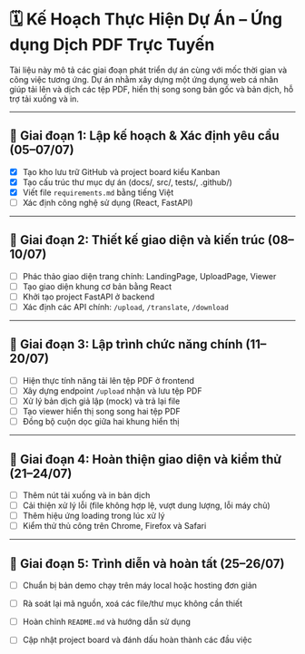 # 🗓️ Kế Hoạch Thực Hiện Dự Án – Ứng dụng Dịch PDF Trực Tuyến

Tài liệu này mô tả các giai đoạn phát triển dự án cùng với mốc thời gian và công việc tương ứng. Dự án nhằm xây dựng một ứng dụng web cá nhân giúp tải lên và dịch các tệp PDF, hiển thị song song bản gốc và bản dịch, hỗ trợ tải xuống và in.

---

## 📌 Giai đoạn 1: Lập kế hoạch & Xác định yêu cầu (05–07/07)

- [x] Tạo kho lưu trữ GitHub và project board kiểu Kanban
- [x] Tạo cấu trúc thư mục dự án (docs/, src/, tests/, .github/)
- [x] Viết file `requirements.md` bằng tiếng Việt
- [ ] Xác định công nghệ sử dụng (React, FastAPI)

---

## 📌 Giai đoạn 2: Thiết kế giao diện và kiến trúc (08–10/07)

- [ ] Phác thảo giao diện trang chính: LandingPage, UploadPage, Viewer
- [ ] Tạo giao diện khung cơ bản bằng React
- [ ] Khởi tạo project FastAPI ở backend
- [ ] Xác định các API chính: `/upload`, `/translate`, `/download`

---

## 📌 Giai đoạn 3: Lập trình chức năng chính (11–20/07)

- [ ] Hiện thực tính năng tải lên tệp PDF ở frontend
- [ ] Xây dựng endpoint `/upload` nhận và lưu tệp PDF
- [ ] Xử lý bản dịch giả lập (mock) và trả lại file
- [ ] Tạo viewer hiển thị song song hai tệp PDF
- [ ] Đồng bộ cuộn dọc giữa hai khung hiển thị

---

## 📌 Giai đoạn 4: Hoàn thiện giao diện và kiểm thử (21–24/07)

- [ ] Thêm nút tải xuống và in bản dịch
- [ ] Cải thiện xử lý lỗi (file không hợp lệ, vượt dung lượng, lỗi máy chủ)
- [ ] Thêm hiệu ứng loading trong lúc xử lý
- [ ] Kiểm thử thủ công trên Chrome, Firefox và Safari

---

## 📌 Giai đoạn 5: Trình diễn và hoàn tất (25–26/07)

- [ ] Chuẩn bị bản demo chạy trên máy local hoặc hosting đơn giản
- [ ] Rà soát lại mã nguồn, xoá các file/thư mục không cần thiết
- [ ] Hoàn chỉnh `README.md` và hướng dẫn sử dụng
- [ ] Cập nhật project board và đánh dấu hoàn thành các đầu việc

